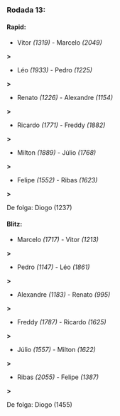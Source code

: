 ### Rodada 13:

#### Rapid:

* Vitor *(1319)*     -     Marcelo *(2049)*

 **>** 
* Léo *(1933)*     -     Pedro *(1225)*

 **>** 
* Renato *(1226)*     -     Alexandre *(1154)*

 **>** 
* Ricardo *(1771)*     -     Freddy *(1882)*

 **>** 
* Milton *(1889)*     -     Júlio *(1768)*

 **>** 
* Felipe *(1552)*     -     Ribas *(1623)*

 **>** 

De folga: Diogo (1237)

#### Blitz:

* Marcelo *(1717)*     -     Vitor *(1213)*

 **>** 
* Pedro *(1147)*     -     Léo *(1861)*

 **>** 
* Alexandre *(1183)*     -     Renato *(995)*

 **>** 
* Freddy *(1787)*     -     Ricardo *(1625)*

 **>** 
* Júlio *(1557)*     -     Milton *(1622)*

 **>** 
* Ribas *(2055)*     -     Felipe *(1387)*

 **>** 

De folga: Diogo (1455)

